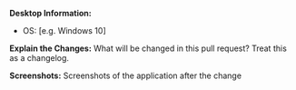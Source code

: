 **Desktop Information:**
 - OS: [e.g. Windows 10]

**Explain the Changes:**
What will be changed in this pull request? Treat this as a changelog.

**Screenshots:**
Screenshots of the application after the change
